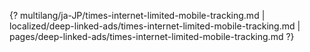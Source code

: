 {? multilang/ja-JP/times-internet-limited-mobile-tracking.md | localized/deep-linked-ads/times-internet-limited-mobile-tracking.md | pages/deep-linked-ads/times-internet-limited-mobile-tracking.md ?}
